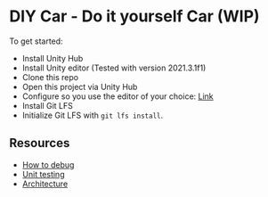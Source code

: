 # DIY Car - Do it yourself Car (WIP)

To get started:

* Install Unity Hub
* Install Unity editor (Tested with version 2021.3.1f1)
* Clone this repo
* Open this project via Unity Hub
* Configure so you use the editor of your choice: [Link](https://docs.unity3d.com/Manual/ScriptingToolsIDEs.html)
* Install Git LFS
* Initialize Git LFS with `git lfs install`.

## Resources

* [How to debug](https://docs.unity3d.com/Manual/ManagedCodeDebugging.html)
* [Unit testing](https://docs.unity3d.com/Manual/testing-editortestsrunner.html)
* [Architecture](https://docs.unity3d.com/Manual/unity-architecture.html)
